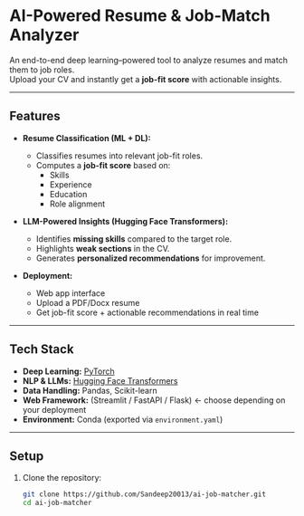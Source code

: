 # AI-Powered Resume & Job-Match Analyzer

An end-to-end deep learning–powered tool to analyze resumes and match them to job roles.  
Upload your CV and instantly get a **job-fit score** with actionable insights.

---

## Features

- **Resume Classification (ML + DL):**
  - Classifies resumes into relevant job-fit roles.
  - Computes a **job-fit score** based on:
    - Skills
    - Experience
    - Education
    - Role alignment

- **LLM-Powered Insights (Hugging Face Transformers):**
  - Identifies **missing skills** compared to the target role.
  - Highlights **weak sections** in the CV.
  - Generates **personalized recommendations** for improvement.

- **Deployment:**
  - Web app interface
  - Upload a PDF/Docx resume
  - Get job-fit score + actionable recommendations in real time

---

## Tech Stack

- **Deep Learning:** [PyTorch](https://pytorch.org/)
- **NLP & LLMs:** [Hugging Face Transformers](https://huggingface.co/transformers)
- **Data Handling:** Pandas, Scikit-learn
- **Web Framework:** (Streamlit / FastAPI / Flask) ← choose depending on your deployment
- **Environment:** Conda (exported via `environment.yaml`)

---

## Setup

1. Clone the repository:
   ```bash
   git clone https://github.com/Sandeep20013/ai-job-matcher.git
   cd ai-job-matcher

